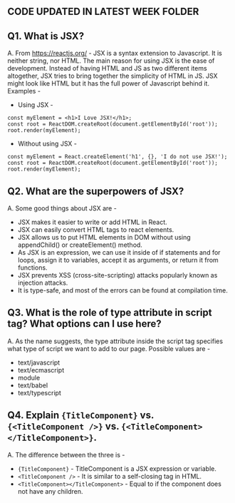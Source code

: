 ## CODE UPDATED IN LATEST WEEK FOLDER

## Q1. What is JSX?
A. From https://reactjs.org/ - JSX is a syntax extension to Javascript. It is neither string, nor HTML.
The main reason for using JSX is the ease of development. Instead of having HTML and JS as two different items altogether, JSX tries to bring together the simplicity of HTML in JS. JSX might look like HTML but it has the full power of Javascript behind it.
Examples -
* Using JSX -
~~~~
const myElement = <h1>I Love JSX!</h1>;
const root = ReactDOM.createRoot(document.getElementById('root'));
root.render(myElement);
~~~~
* Without using JSX -
~~~~
const myElement = React.createElement('h1', {}, 'I do not use JSX!');
const root = ReactDOM.createRoot(document.getElementById('root'));
root.render(myElement);
~~~~

## Q2. What are the superpowers of JSX?
A. Some good things about JSX are -
* JSX makes it easier to write or add HTML in React.
* JSX can easily convert HTML tags to react elements.
* JSX allows us to put HTML elements in DOM without using appendChild() or createElement() method.
* As JSX is an expression, we can use it inside of if statements and for loops, assign it to variables, accept it as arguments, or return it from functions.
* JSX prevents XSS (cross-site-scripting) attacks popularly known as injection attacks.
* It is type-safe, and most of the errors can be found at compilation time.

## Q3. What is the role of type attribute in script tag? What options can I use here?
A. As the name suggests, the type attribute inside the script tag specifies what type of script we want to add to our page. Possible values are -
* text/javascript
* text/ecmascript
* module
* text/babel
* text/typescript

## Q4. Explain `{TitleComponent}` vs. `{<TitleComponent />}` vs. `{<TitleComponent></TitleComponent>}`.
A. The difference between the three is -
* `{TitleComponent}` - TitleComponent is a JSX expression or variable.
* `<TitleComponent />` - It is similar to a self-closing tag in HTML.
* `<TitleComponent></TitleComponent>` - Equal to </TitleComponent> if the component does not have any children.
